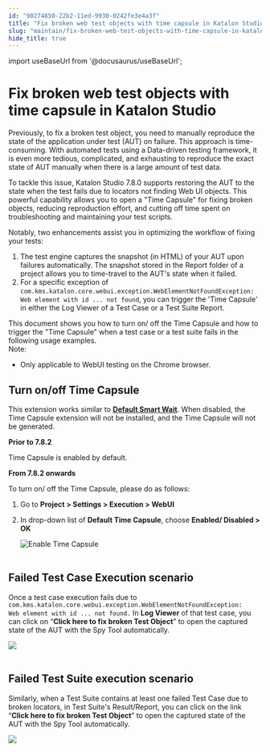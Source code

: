 ```yaml
---
id: "90274850-22b2-11ed-9930-0242fe3e4a3f"
title: "Fix broken web test objects with time capsule in Katalon Studio"
slug: "maintain/fix-broken-web-test-objects-with-time-capsule-in-katalon-studio"
hide_title: true
---
```

import useBaseUrl from '@docusaurus/useBaseUrl';


# <a id="id" class="anchor_top_offset"/><a id="ariaid-title1" class="anchor_top_offset"/>Fix broken web test objects with time capsule in <span xmlns="http://www.w3.org/1999/xhtml" className="ph">Katalon Studio</span> 

<p xmlns="http://www.w3.org/1999/xhtml" className="p">Previously, to fix a broken test object, you need to manually reproduce the state of the application under test (AUT) on failure. This approach is time-consuming. With automated tests using a Data-driven testing framework, it is even more tedious, complicated, and exhausting to reproduce the exact state of AUT manually when there is a large amount of test data.</p> 
<p xmlns="http://www.w3.org/1999/xhtml" className="p">To tackle this issue, Katalon Studio 7.8.0 supports restoring the AUT to the state when the test fails due to locators not finding Web UI objects. This powerful capability allows you to open a "Time Capsule" for fixing broken objects, reducing reproduction effort, and cutting off time spent on troubleshooting and maintaining your test scripts.</p> 
<p xmlns="http://www.w3.org/1999/xhtml" className="p">Notably, two enhancements assist you in optimizing the workflow of fixing your tests:</p> 
<ol xmlns="http://www.w3.org/1999/xhtml" className="ol"><li className="li">The test engine captures the snapshot (in HTML) of your AUT upon failures automatically. The snapshot stored in the <span className="ph uicontrol">Report</span> folder of a project allows you to time-travel to the AUT's state when it failed.</li><li className="li">For a specific exception of <code className="ph codeph">com.kms.katalon.core.webui.exception.WebElementNotFoundException: Web element with id ... not found</code>, you can trigger the 'Time Capsule' in either the <span className="ph uicontrol">Log Viewer</span> of a Test Case or a Test Suite Report.</li></ol> 
<div xmlns="http://www.w3.org/1999/xhtml" className="p">This document shows you how to turn on/ off the Time Capsule and how to trigger the "Time Capsule" when a test case or a test suite fails in the following usage examples.<div className="note note note_note"><span className="note__title">Note:</span> <ul className="ul"><li className="li"><p className="p">Only applicable to WebUI testing on the Chrome browser.</p></li></ul></div></div>

## <a id="id_1" class="anchor_top_offset"/>Turn on/off Time Capsule

<p xmlns="http://www.w3.org/1999/xhtml" className="p">This extension works similar to <a className="xref j-external-link" href="https://docs.katalon.com/katalon-studio/docs/webui-smartwait.html#temporarily-turn-off-smart-wait" target="_blank"> <strong className="ph b">Default Smart Wait</strong></a>. When disabled, the Time Capsule extension will not be installed, and the Time Capsule will not be generated.</p> 
<p xmlns="http://www.w3.org/1999/xhtml" className="p"> <strong className="ph b">Prior to 7.8.2</strong> </p> 
<p xmlns="http://www.w3.org/1999/xhtml" className="p">Time Capsule is enabled by default.</p> 
<p xmlns="http://www.w3.org/1999/xhtml" className="p"> <strong className="ph b">From 7.8.2 onwards</strong> </p> 
<p xmlns="http://www.w3.org/1999/xhtml" className="p">To turn on/ off the Time Capsule, please do as follows:</p> 
<ol xmlns="http://www.w3.org/1999/xhtml" className="ol"><li className="li">     <p className="p">Go to <strong className="ph b">Project &gt; Settings &gt; Execution &gt; WebUI</strong>     </p>   </li><li className="li">     <p className="p">In drop-down list of <strong className="ph b">Default Time Capsule</strong>, choose <strong className="ph b">Enabled/ Disabled &gt; OK</strong>     </p>     <p className="p"> <img className="image" src={useBaseUrl("https://github.com/katalon-studio/docs-images/raw/master/katalon-studio/docs/execution-settings/KS-PRJ-Time-capsule.png")} alt="Enable Time Capsule" /><br /><br />     </p>   </li></ol> 

## <a id="id_2" class="anchor_top_offset"/>Failed Test Case Execution scenario

<p xmlns="http://www.w3.org/1999/xhtml" className="p">Once a test case execution fails due to   <code className="ph codeph">com.kms.katalon.core.webui.exception.WebElementNotFoundException:     Web element with id ... not found.</code> In <strong className="ph b">Log     Viewer</strong> of that test case, you can click on   “<strong className="ph b">Click here to fix broken Test Object</strong>”   to open the captured state of the AUT with the Spy Tool   automatically.</p> 
<p xmlns="http://www.w3.org/1999/xhtml" className="p">   <img className="image" src={useBaseUrl("https://github.com/katalon-studio/docs-images/raw/master/katalon-studio/docs/time-capsule/test-case-fail.gif")} /><br /><br /> </p> 
    

## <a id="id_3" class="anchor_top_offset"/>Failed Test Suite execution scenario

    
      
<p xmlns="http://www.w3.org/1999/xhtml" className="p">Similarly, when a Test Suite contains at least one failed Test   Case due to broken locators, in Test Suite's Result/Report, you can   click on the link “<strong className="ph b">Click here to fix broken Test     Object</strong>” to open the captured state of the AUT with   the Spy Tool automatically.</p> 
      
<p xmlns="http://www.w3.org/1999/xhtml" className="p">   <img className="image" src={useBaseUrl("https://github.com/katalon-studio/docs-images/raw/master/katalon-studio/docs/time-capsule/test-suite-fail.gif")} /><br /><br /> </p> 
    
  

